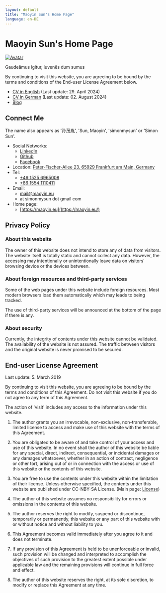 ```yaml
---
layout: default
title: "Maoyin Sun's Home Page"
language: en-DE
---
```


Maoyin Sun's Home Page
======================

[![Avatar](https://s.gravatar.com/avatar/7dac0dcd99972cd9b2ff1fdb9949185d?s=1024
)](https://s.gravatar.com/avatar/7dac0dcd99972cd9b2ff1fdb9949185d?s=2048)

Gaudeāmus igitur, iuvenēs dum sumus

By continuing to visit this website, you are agreeing to be bound by the terms
and conditions of the End-user License Agreement below.

* [CV in English](./CV.Maoyin.Sun.en-DE.pdf) (Last update: 29. April 2024)
* [CV in German](./CV.Maoyin.Sun.de-DE.pdf) (Last update: 02. August 2024)
* [Blog](./blog/)

## Connect Me

The name also appears as '孙茂胤', 'Sun, Maoyin', 'simonmysun' or 'Simon Sun'.

* Social Networks:
  * [LinkedIn](https://linkedin.com/in/simonmysun)
  * [Github](https://github.com/simonmysun)
  * [Facebook](https://facebook.com/simonmysun)
* Location: [Peter-Fischer-Allee 23, 65929 Frankfurt am Main,
Germany](geo:50.11116935343097,8.546335229860983,123.3;crs=wgs84;u=5)
* Tel:
  * [+49 1525 6965008](tel:+4915256965008)
  * [+86 1554 1110411](tel:+8615541110411)
* Email:
  * [mail@maoyin.eu](mailto:mail@maoyin.eu)
  * at simonmysun dot gmail com
* Home page:
  * [https://maoyin.eu](https://maoyin.eu/)

## Privacy Policy

### About this website
The owner of this website does not intend to store any of data from visitors.
The website itself is totally static and cannot collect any data. However, the
accessing may intentionally or unintentionally leave data on visitors' browsing
device or the devices between.

### About foreign resources and third-party services
Some of the web pages under this website include foreign resources. Most modern
browsers load them automatically which may leads to being tracked.

The use of third-party services will be announced at the bottom of the page if
there is any.

### About security
Currently, the integrity of contents under this website cannot be validated. The
availability of the website is not assured. The traffic between visitors and
the original website is never promised to be secured.

## End-user License Agreement

Last update: 5. March 2019

By continuing to visit this website, you are agreeing to be bound by the terms
and conditions of this Agreement. Do not visit this website if you do not agree
to any term of this Agreement.

The action of 'visit' includes any access to the information under this website.

1. The author grants you an irrevocable, non-exclusive, non-transferable,
limited license to access and make use of this website with the terms of this
Agreement.

2. You are obligated to be aware of and take control of your access and use of
this website. In no event shall the author of this website be liable for any
special, direct, indirect, consequential, or incidental damages or any damages
whatsoever, whether in an action of contract, negligence or other tort, arising
out of or in connection with the access or use of this website or the contents
of this website.

3. You are free to use the contents under this website within the limitation of
their license. Unless otherwise specified, the contents under this website are
published under CC-NBY-SA License. (Main page: [License](LICENSE))

4. The author of this website assumes no responsibility for errors or omissions
in the contents of this website.

5. The author reserves the right to modify, suspend or discontinue, temporarily
or permanently, this website or any part of this website with or without notice
and without liability to you.

6. This Agreement becomes valid immediately after you agree to it and does not
terminate.

7. If any provision of this Agreement is held to be unenforceable or invalid,
such provision will be changed and interpreted to accomplish the objectives of
such provision to the greatest extent possible under applicable law and the
remaining provisions will continue in full force and effect.

8. The author of this website reserves the right, at its sole discretion, to
modify or replace this Agreement at any time.